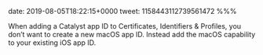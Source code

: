 date: 2019-08-05T18:22:15+0000
tweet: 1158443112739561472
%%%

When adding a Catalyst app ID to Certificates, Identifiers &amp; Profiles, you don’t want to create a new macOS app ID. Instead add the macOS capability to your existing iOS app ID.
